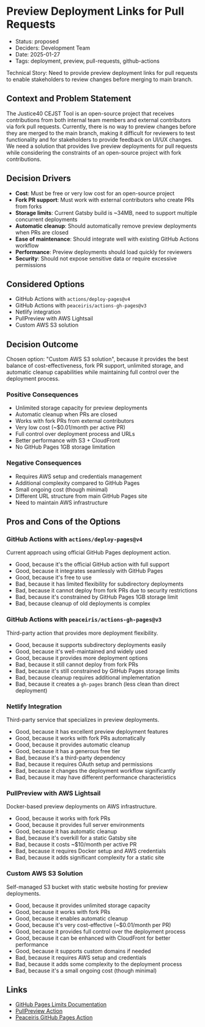 # Preview Deployment Links for Pull Requests

- Status: proposed
- Deciders: Development Team
- Date: 2025-01-27
- Tags: deployment, preview, pull-requests, github-actions

Technical Story: Need to provide preview deployment links for pull requests to enable stakeholders to review changes before merging to main branch.

## Context and Problem Statement

The Justice40 CEJST Tool is an open-source project that receives contributions from both internal team members and external contributors via fork pull requests. Currently, there is no way to preview changes before they are merged to the main branch, making it difficult for reviewers to test functionality and for stakeholders to provide feedback on UI/UX changes. We need a solution that provides live preview deployments for pull requests while considering the constraints of an open-source project with fork contributions.

## Decision Drivers

- **Cost**: Must be free or very low cost for an open-source project
- **Fork PR support**: Must work with external contributors who create PRs from forks
- **Storage limits**: Current Gatsby build is ~34MB, need to support multiple concurrent deployments
- **Automatic cleanup**: Should automatically remove preview deployments when PRs are closed
- **Ease of maintenance**: Should integrate well with existing GitHub Actions workflow
- **Performance**: Preview deployments should load quickly for reviewers
- **Security**: Should not expose sensitive data or require excessive permissions

## Considered Options

- GitHub Actions with `actions/deploy-pages@v4`
- GitHub Actions with `peaceiris/actions-gh-pages@v3`
- Netlify integration
- PullPreview with AWS Lightsail
- Custom AWS S3 solution

## Decision Outcome

Chosen option: "Custom AWS S3 solution", because it provides the best balance of cost-effectiveness, fork PR support, unlimited storage, and automatic cleanup capabilities while maintaining full control over the deployment process.

### Positive Consequences

- Unlimited storage capacity for preview deployments
- Automatic cleanup when PRs are closed
- Works with fork PRs from external contributors
- Very low cost (~$0.01/month per active PR)
- Full control over deployment process and URLs
- Better performance with S3 + CloudFront
- No GitHub Pages 1GB storage limitation

### Negative Consequences

- Requires AWS setup and credentials management
- Additional complexity compared to GitHub Pages
- Small ongoing cost (though minimal)
- Different URL structure from main GitHub Pages site
- Need to maintain AWS infrastructure

## Pros and Cons of the Options

### GitHub Actions with `actions/deploy-pages@v4`

Current approach using official GitHub Pages deployment action.

- Good, because it's the official GitHub action with full support
- Good, because it integrates seamlessly with GitHub Pages
- Good, because it's free to use
- Bad, because it has limited flexibility for subdirectory deployments
- Bad, because it cannot deploy from fork PRs due to security restrictions
- Bad, because it's constrained by GitHub Pages 1GB storage limit
- Bad, because cleanup of old deployments is complex

### GitHub Actions with `peaceiris/actions-gh-pages@v3`

Third-party action that provides more deployment flexibility.

- Good, because it supports subdirectory deployments easily
- Good, because it's well-maintained and widely used
- Good, because it provides more deployment options
- Bad, because it still cannot deploy from fork PRs
- Bad, because it's still constrained by GitHub Pages storage limits
- Bad, because cleanup requires additional implementation
- Bad, because it creates a `gh-pages` branch (less clean than direct deployment)

### Netlify Integration

Third-party service that specializes in preview deployments.

- Good, because it has excellent preview deployment features
- Good, because it works with fork PRs automatically
- Good, because it provides automatic cleanup
- Good, because it has a generous free tier
- Bad, because it's a third-party dependency
- Bad, because it requires OAuth setup and permissions
- Bad, because it changes the deployment workflow significantly
- Bad, because it may have different performance characteristics

### PullPreview with AWS Lightsail

Docker-based preview deployments on AWS infrastructure.

- Good, because it works with fork PRs
- Good, because it provides full server environments
- Good, because it has automatic cleanup
- Bad, because it's overkill for a static Gatsby site
- Bad, because it costs ~$10/month per active PR
- Bad, because it requires Docker setup and AWS credentials
- Bad, because it adds significant complexity for a static site

### Custom AWS S3 Solution

Self-managed S3 bucket with static website hosting for preview deployments.

- Good, because it provides unlimited storage capacity
- Good, because it works with fork PRs
- Good, because it enables automatic cleanup
- Good, because it's very cost-effective (~$0.01/month per PR)
- Good, because it provides full control over the deployment process
- Good, because it can be enhanced with CloudFront for better performance
- Good, because it supports custom domains if needed
- Bad, because it requires AWS setup and credentials
- Bad, because it adds some complexity to the deployment process
- Bad, because it's a small ongoing cost (though minimal)

## Links

- [GitHub Pages Limits Documentation](https://docs.github.com/en/pages/getting-started-with-github-pages/github-pages-limits)
- [PullPreview Action](https://github.com/pullpreview/action)
- [Peaceiris GitHub Pages Action](https://github.com/peaceiris/actions-gh-pages)
